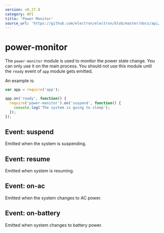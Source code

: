```yaml
---
version: v0.27.0
category: API
title: 'Power Monitor'
source_url: 'https://github.com/electron/electron/blob/master/docs/api/power-monitor.md'
---
```


# power-monitor

The `power-monitor` module is used to monitor the power state change. You can
only use it on the main process. You should not use this module until the `ready` 
event of `app` module gets emitted.

An example is:

```javascript
var app = require('app');

app.on('ready', function() {
  require('power-monitor').on('suspend', function() {
    console.log('The system is going to sleep');
  });
});
```

## Event: suspend

Emitted when the system is suspending.

## Event: resume

Emitted when system is resuming.

## Event: on-ac

Emitted when the system changes to AC power.

## Event: on-battery

Emitted when system changes to battery power.
